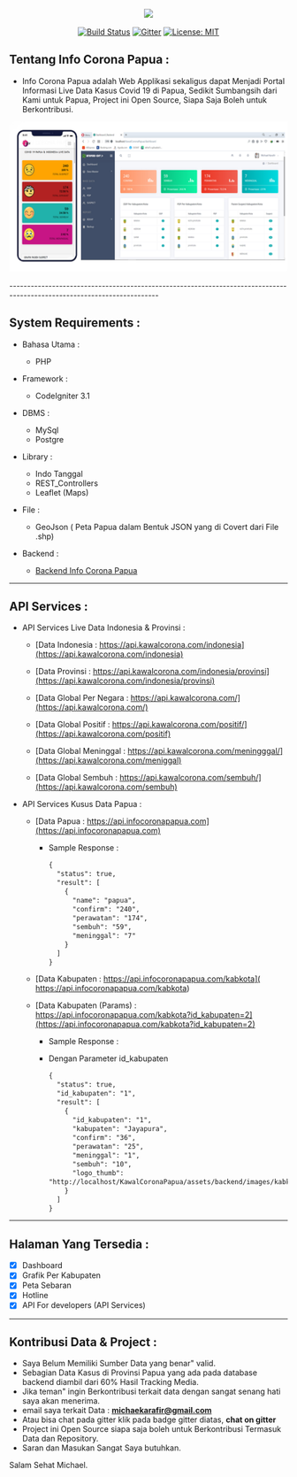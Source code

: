 <p align="center"><img src="https://live.staticflickr.com/65535/49846512092_cd3986a7f6_b.jpg" width="600px"></p>

<p align="center">
  <a href="https://travis-ci.com/Ekhel/backend-kawal-corona-papua"><img src="https://travis-ci.com/Ekhel/backend-kawal-corona-papua.svg?branch=master" alt="Build Status" target="_blank"></a>
  <a href="https://gitter.im/jayapura_django/community?utm_source=badge&utm_medium=badge&utm_campaign=pr-badge"><img src="https://badges.gitter.im/jayapura_django/community.svg" alt="Gitter" target="_blank"></a>
  <a href="https://github.com/Ekhel/frontend-kawal-corona-papua/blob/master/LICENSE"><img src="https://img.shields.io/badge/License-MIT-green.svg" alt="License: MIT" target="_blank"></a>
</p>

## Tentang Info Corona Papua :
  - Info Corona Papua adalah Web Applikasi sekaligus dapat Menjadi Portal Informasi Live Data Kasus Covid 19 di Papua, Sedikit Sumbangsih dari Kami untuk Papua, Project ini Open Source, Siapa Saja Boleh untuk Berkontribusi.

<p align="center"><img src="https://github.com/jayapura-dev/backend-infocoronapapua/blob/master/assets/backend/images/repo%20mockup%20dashboard.jpg" width="800px"></p>
------------------------------------------------------------------------------------------------------------------------

## System Requirements :
* Bahasa Utama :
  - PHP

* Framework :
  - CodeIgniter 3.1

* DBMS :
  - MySql
  - Postgre

* Library :
  - Indo Tanggal
  - REST_Controllers
  - Leaflet (Maps)
  
* File :
  - GeoJson ( Peta Papua dalam Bentuk JSON yang di Covert dari File .shp)

* Backend :
  - [Backend Info Corona Papua](https://github.com/jayapura-dev/backend-infocoronapapua)

------------------------------------------------------------------------------

## API Services  :

* API Services Live Data Indonesia & Provinsi :
  - [Data Indonesia : https://api.kawalcorona.com/indonesia](https://api.kawalcorona.com/indonesia)

  - [Data Provinsi : https://api.kawalcorona.com/indonesia/provinsi](https://api.kawalcorona.com/indonesia/provinsi)

  - [Data Global Per Negara : https://api.kawalcorona.com/](https://api.kawalcorona.com/) 

  - [Data Global Positif : https://api.kawalcorona.com/positif/](https://api.kawalcorona.com/positif)

  - [Data Global Meninggal : https://api.kawalcorona.com/meningggal/](https://api.kawalcorona.com/meniggal)
  
  - [Data Global Sembuh : https://api.kawalcorona.com/sembuh/](https://api.kawalcorona.com/sembuh)

* API Services Kusus Data Papua :
  - [Data Papua : https://api.infocoronapapua.com](https://api.infocoronapapua.com)
    * Sample Response :

      ```javascripts
      {
        "status": true,
        "result": [
          {
            "name": "papua",
            "confirm": "240",
            "perawatan": "174",
            "sembuh": "59",
            "meninggal": "7"
          }
        ]
      }
      ```

  - [Data Kabupaten :  https://api.infocoronapapua.com/kabkota]( https://api.infocoronapapua.com/kabkota)
  - [Data Kabupaten (Params) : https://api.infocoronapapua.com/kabkota?id_kabupaten=2](https://api.infocoronapapua.com/kabkota?id_kabupaten=2)
    * Sample Response :
    * Dengan Parameter id_kabupaten

      ```javascripts
      {
        "status": true,
        "id_kabupaten": "1",
        "result": [
          {
            "id_kabupaten": "1",
            "kabupaten": "Jayapura",
            "confirm": "36",
            "perawatan": "25",
            "meninggal": "1",
            "sembuh": "10",
            "logo_thumb": "http://localhost/KawalCoronaPapua/assets/backend/images/kabkota/Jayapura.png"
          }
        ]
      }
      ```


----------------------------------------------------------------------------------------------------------

## Halaman Yang Tersedia :
  - [x] Dashboard
  - [x] Grafik Per Kabupaten
  - [x] Peta Sebaran
  - [x] Hotline
  - [x] API For developers (API Services)

--------------------------------------------------------------------------------------------------------------


## Kontribusi Data & Project :
  - Saya Belum Memiliki Sumber Data yang benar" valid.
  - Sebagian Data Kasus di Provinsi Papua yang ada pada database backend diambil dari 60% Hasil Tracking Media.
  - Jika teman" ingin Berkontribusi terkait data dengan sangat senang hati saya akan menerima.
  - email saya terkait Data : **michaekarafir@gmail.com**
  - Atau bisa chat pada gitter klik pada badge gitter diatas, **chat on gitter**
  - Project ini Open Source siapa saja boleh untuk Berkontribusi Termasuk Data dan Repository.
  - Saran dan Masukan Sangat Saya butuhkan.

  Salam Sehat
  Michael.
    
